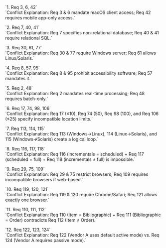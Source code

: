 \`1. Req 3, 6, 42\`   
   \`Conflict Explanation: Req 3 & 6 mandate macOS client access; Req 42 requires mobile app-only access.\`

\`2. Req 7, 40, 41\`   
   \`Conflict Explanation: Req 7 specifies non-relational database; Req 40 & 41 require relational SQL.\`

\`3. Req 30, 61, 77\`   
   \`Conflict Explanation: Req 30 & 77 require Windows server; Req 61 allows Linux/Solaris.\`

\`4. Req 8, 57, 95\`   
   \`Conflict Explanation: Req 8 & 95 prohibit accessibility software; Req 57 mandates it.\`

\`5. Req 2, 48\`   
   \`Conflict Explanation: Req 2 mandates real-time processing; Req 48 requires batch-only.\`

\`6. Req 17, 74, 98, 106\`   
   \`Conflict Explanation: Req 17 (≤10), Req 74 (50), Req 98 (100), and Req 106 (≤25) specify incompatible location limits.\`

\`7. Req 113, 114, 115\`   
   \`Conflict Explanation: Req 113 (Windows→Linux), 114 (Linux→Solaris), and 115 (Windows↛Solaris) create a logical loop.\`

\`8. Req 116, 117, 118\`   
   \`Conflict Explanation: Req 116 (incrementals \= scheduled) \+ Req 117 (scheduled \= full) \+ Req 118 (incrementals ≠ full) is impossible.\`

\`9. Req 29, 75, 109\`  
   \`Conflict Explanation: Req 29 & 75 restrict browsers; Req 109 requires incompatible browsers if web-based.\`

\`10. Req 119, 120, 121\`   
   \`Conflict Explanation: Req 119 & 120 require Chrome/Safari; Req 121 allows exactly one browser.\`

\`11. Req 110, 111, 112\`   
   \`Conflict Explanation: Req 110 (Item \= Bibliographic) \+ Req 111 (Bibliographic \= Order) contradicts Req 112 (Item ≠ Order).\`

\`12. Req 122, 123, 124\`   
   \`Conflict Explanation: Req 122 (Vendor A uses default active mode) vs. Req 124 (Vendor A requires passive mode).\`  